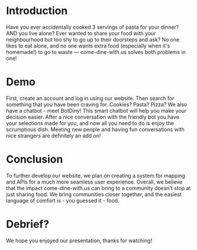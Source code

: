 # Introduction
Have you ever accidentally cooked 3 servings of pasta for your dinner? AND you live alone?
Ever wanted to share your food with your neighbourhood but too shy to go up to their doorsteps and ask?
No one likes to eat alone, and no one wants extra food (especially when it's homemade!) to go to waste — come-dine-with.us solves both problems in one!

# Demo
First, create an account and log in using our website.
Then search for something that you have been craving for. Cookies? Pasta? Pizza?
We also have a chatbot - meet BotDiny! This smart chatbot will help you make your decision easier.
After a nice conversation with the friendly bot you have your selections made for you, and now all you need to do is enjoy the scrumptious dish.
Meeting new people and having fun conversations with nice strangers are definitely an add on!

# Conclusion
To further develop our website, we plan on creating a system for mapping and APIs for a much more seamless user experience.
Overall, we believe that the impact come-dine-with.us can bring to a community doesn't stop at just sharing food.
We bring communities closer together, and the easiest language of comfort is - you guessed it - food.

# Debrief?
We hope you enjoyed our presentation, thanks for watching!